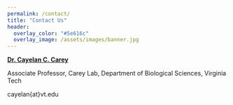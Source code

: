 ```yaml
---
permalink: /contact/
title: "Contact Us"
header:
  overlay_color: "#5e616c"
  overlay_image: /assets/images/banner.jpg
---
```


**[<i class="fa fa-link" aria-hidden="true"></i> Dr. Cayelan C. Carey](http://www.carey.biol.vt.edu/)**

Associate Professor, Carey Lab, Department of Biological Sciences, Virginia Tech 

<i class="far fa-envelope" aria-hidden="true"></i> cayelan{at}vt.edu 
